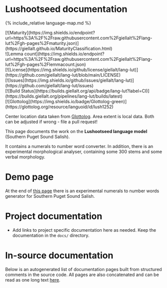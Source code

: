 # Lushootseed documentation

<div class="twocolumn map" markdown="1">

{% include_relative language-map.md %}

<div class="badges" markdown="1">
[![Maturity](https://img.shields.io/endpoint?url=https%3A%2F%2Fraw.githubusercontent.com%2Fgiellalt%2Flang-lut%2Fgh-pages%2Fmaturity.json)](https://giellalt.github.io/MaturityClassification.html) <br/>
![Lemma count](https://img.shields.io/endpoint?url=https%3A%2F%2Fraw.githubusercontent.com%2Fgiellalt%2Flang-lut%2Fgh-pages%2Flemmacount.json) <br/>
[![License](https://img.shields.io/github/license/giellalt/lang-lut)](https://github.com/giellalt/lang-lut/blob/main/LICENSE) <br/>
[![Issues](https://img.shields.io/github/issues/giellalt/lang-lut)](https://github.com/giellalt/lang-lut/issues) <br/>
[![Build Status](https://builds.giellalt.org/api/badge/lang-lut?label=CI)](https://builds.giellalt.org/pipelines/lang-lut/builds/latest) <br/>
[![Glottolog](https://img.shields.io/badge/Glottolog-green)](https://glottolog.org/resource/languoid/id/lush1252)
</div>

Center location data taken from [Glottolog](https://glottolog.org/). Area extent is local data. Both can be adjusted if wrong - file a pull request!

</div>

This page documents the work on the **Lushootseed language model** (Southern Puget Sound Salish).

It contains a numerals to number word converter. In addition, there is an
experimental morphological analyser, containing some 300 stems and some
verbal morphology.

# Demo page

At the end of [this page](http://giellatekno.uit.no/num.eng.html) there is
an experimental numerals to number words generator for 
Southern Puget Sound Salish.

# Project documentation

* Add links to project specific documentation here as needed. Keep the documentation in the `docs/` directory.

# In-source documentation

Below is an autogenerated list of documentation pages built from structured comments in the source code. All pages are also concatenated and can be read as one long text [here](lut.md).

